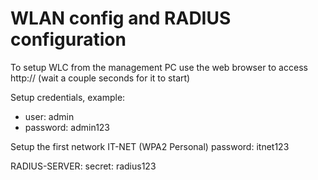 # WLAN config and RADIUS configuration

To setup WLC from the management PC use the web browser to access http://<WLC IP> (wait a couple seconds for it to start)

Setup credentials, example:
- user: admin
- password: admin123

Setup the first network IT-NET (WPA2 Personal)
password: itnet123

RADIUS-SERVER:
secret: radius123



